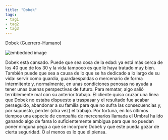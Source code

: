 ```yaml
---
title: "Dobek"
tags:
- tag1
- tag2
- tag3
---
```


Dobek (Guerrero-Humano)

![embedded image](https://assets.legendkeeper.com/54dea3fd-3934-47cb-842a-483878da52e7.png "Attachment")

Dobek está cansado. Puede que sea cosa de la edad: ya está más cerca de los 40 que de los 30 y la vida tampoco es que le haya tratado muy bien. También puede que sea a causa de lo que se ha dedicado a lo largo de su vida: servir como guardia, guardaespaldas o mercenario de forma intermitente y, normalmente, en unas condiciones penosas no ayuda a tener unas buenas perspectivas de futuro. Para rematar, algo salió terriblemente mal con su anterior trabajo. El cliente quiso cruzar una línea que Dobek no estaba dispuesto a traspasar y el resultado fue acabar perseguido, abandonar a su familia para que no sufra las consecuencias y, por supuesto, perder (otra vez) el trabajo. Por fortuna, en los últimos tiempos una especie de compañía de mercenarios llamada el Umbral ha ido ganando algo de fama lo suficientemente ambigua para que no puedan poner ninguna pega a que se incorpore Dobek y que este pueda gozar de cierta seguridad. O al menos es lo que él piensa.
